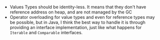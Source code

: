 * Values Types should be identity-less. It means that they don't have reference address on heap, and are not managed by the GC
* Operator overloading for value types and even for reference types may be possible, but in Java, I think the best way to handle it is through providing an interface implementation, just like what happens for `Iterable` and `Comparable` interfaces.